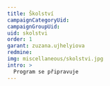 ```yaml
---
title: Školství
campaignCategoryUid: 
campaignGroupUid: 
uid: skolstvi
order: 1
garant: zuzana.ujhelyiova
redmine: 
img: miscellaneous/skolstvi.jpg
intro: >
  Program se připravuje
---
```


